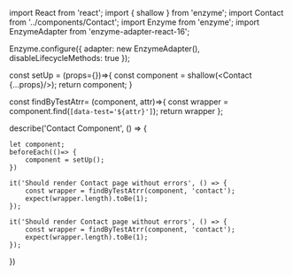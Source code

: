import React from 'react';
import { shallow } from 'enzyme';
import Contact from '../components/Contact';
import Enzyme from 'enzyme';
import EnzymeAdapter from 'enzyme-adapter-react-16';

Enzyme.configure({
    adapter: new EnzymeAdapter(),
    disableLifecycleMethods: true
});

const setUp = (props={})=>{
    const component = shallow(<Contact {...props}/>);
    return component;
}

const findByTestAtrr= (component, attr)=>{
    const wrapper = component.find(`[data-test='${attr}']`);
    return wrapper
};

describe('Contact Component', () => {

    let component;
    beforeEach(()=> {
        component = setUp();
    })

    it('Should render Contact page without errors', () => {
        const wrapper = findByTestAtrr(component, 'contact');
        expect(wrapper.length).toBe(1);
    });

    it('Should render Contact page without errors', () => {
        const wrapper = findByTestAtrr(component, 'contact');
        expect(wrapper.length).toBe(1);
    });

})